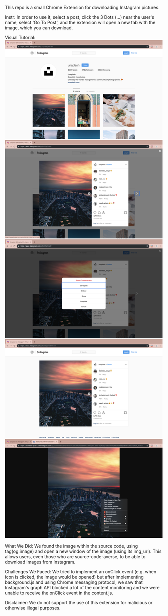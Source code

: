 This repo is a small Chrome Extension for downloading Instagram pictures.

Instr:
  In order to use it, select a post, click the 3 Dots (...) near the user's name, select 'Go To Post', and the extension will open a new tab with the image, which you can download.

Visual Tutorial:
![](page.png?raw=true "Title")
![](img.png?raw=true "Title")
![](go2post.png?raw=true "Title")
![](post.png?raw=true "Title")
![](download.png?raw=true "Title")


What We Did:
 We found the image within the source code, using tag(og:image) and open a new window of the image (using its img_url). This allows users, even those who are source-code-averse, to be able to download images from Instagram.

Challenges We Faced:
  We tried to implement an onClick event (e.g. when icon is clicked, the image would be opened) but after implementing background.js and using Chrome messaging protocol, we saw that Instagram's graph API blocked a lot of the content monitoring and we were unable to receive the onClick event in the content.js.

Disclaimer:
 We do not support the use of this extension for malicious or otherwise illegal purposes. 

